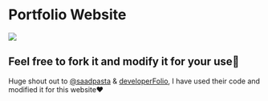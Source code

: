 # Portfolio Website

<img src=https://user-images.githubusercontent.com/67560900/130346332-b732d0fc-80f5-44cd-8a32-65445123d2dd.mov >

## Feel free to fork it and modify it for your use🤗

Huge shout out to [@saadpasta](https://github.com/saadpasta) & [developerFolio](https://github.com/saadpasta/developerFolio), I have used their code and modified it for this website❤️
